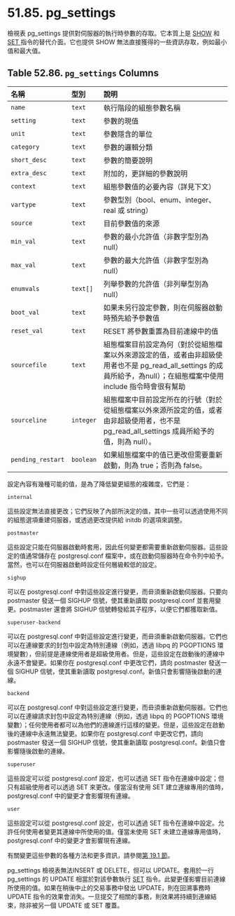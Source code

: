 # 51.85. pg\_settings

檢視表 pg\_settings 提供對伺服器的執行時參數的存取。它本質上是 [SHOW](../../reference/sql-commands/show.md) 和 [SET ](../../reference/sql-commands/set.md)指令的替代介面。它也提供 SHOW 無法直接獲得的一些資訊存取，例如最小值和最大值。

## **Table 52.86. `pg_settings` Columns**

| 名稱 | 型別 | 說明 |
| :--- | :--- | :--- |
| `name` | `text` | 執行階段的組態參數名稱 |
| `setting` | `text` | 參數的現值 |
| `unit` | `text` | 參數隱含的單位 |
| `category` | `text` | 參數的邏輯分類 |
| `short_desc` | `text` | 參數的簡要說明 |
| `extra_desc` | `text` | 附加的，更詳細的參數說明 |
| `context` | `text` | 組態參數值的必要內容（詳見下文） |
| `vartype` | `text` | 參數型別（bool、enum、integer、real 或 string） |
| `source` | `text` | 目前參數值的來源 |
| `min_val` | `text` | 參數的最小允許值（非數字型別為 null） |
| `max_val` | `text` | 參數的最大允許值（非數字型別為 null） |
| `enumvals` | `text[]` | 列舉參數的允許值（非列舉型別為 null） |
| `boot_val` | `text` | 如果未另行設定參數，則在伺服器啟動時預先給予參數值 |
| `reset_val` | `text` | RESET 將參數重置為目前連線中的值 |
| `sourcefile` | `text` | 組態檔案目前設定為何（對於從組態檔案以外來源設定的值，或者由非超級使用者也不是 pg\_read\_all\_settings 的成員所給予，為null）；在組態檔案中使用 include 指令時會很有幫助 |
| `sourceline` | `integer` | 組態檔案中目前設定所在的行號（對於從組態檔案以外來源所設定的值，或者由非超級使用者，也不是 pg\_read\_all\_settings 成員所給予的值，則為 null）。 |
| `pending_restart` | `boolean` | 如果組態檔案中的值已更改但需要重新啟動，則為 true；否則為 false。 |

設定內容有幾種可能的值，是為了降低變更組態的複雜度，它們是：

`internal`

這些設定無法直接更改；它們反映了內部所決定的值，其中一些可以透過使用不同的組態選項重建伺服器，或透過更改提供給 initdb 的選項來調整。

`postmaster`

這些設定只能在伺服器啟動時套用，因此任何變更都需要重新啟動伺服器。這些設定的值通常儲存在 postgresql.conf 檔案中，或在啟動伺服器時在命令列中給予。當然，也可以在伺服器啟動時設定任何層級較低的設定。

`sighup`

可以在 postgresql.conf 中對這些設定進行變更，而毌須重新啟動伺服器。只要向 postmaster 發送一個 SIGHUP 信號，使其重新讀取 postgresql.conf 並套用變更。postmaster 還會將 SIGHUP 信號轉發給其子程序，以便它們都獲取新值。

`superuser-backend`

可以在 postgresql.conf 中對這些設定進行變更，而毌須重新啟動伺服器。它們也可以在連線要求的封包中設定為特別連線（例如，透過 libpq 的 PGOPTIONS 環境變數），但前提是連線使用者是超級使用者。但是，這些設定在啟動後的連線中永遠不會變更。如果你在 postgresql.conf 中更改它們，請向 postmaster 發送一個 SIGHUP 信號，使其重新讀取 postgresql.conf。新值只會影響隨後啟動的連線。

`backend`

可以在 postgresql.conf 中對這些設定進行變更，而毌須重新啟動伺服器。它們也可以在連線請求封包中設定為特別連線（例如，透過 libpq 的 PGOPTIONS 環境變數）；任何使用者都可以為他們的連線進行這樣的變更。但是，這些設定在啟動後的連線中永遠無法變更。如果你在 postgresql.conf 中更改它們，請向 postmaster 發送一個 SIGHUP 信號，使其重新讀取 postgresql.conf。新值只會影響隨後啟動的連線。

`superuser`

這些設定可以從 postgresql.conf 設定，也可以透過 SET 指令在連線中設定；但只有超級使用者可以透過 SET 來更改。僅當沒有使用 SET 建立連線專用的值時，postgresql.conf 中的變更才會影響現有連線。

`user`

這些設定可以從 postgresql.conf 設定，也可以透過 SET 指令在連線中設定。允許任何使用者變更其連線中所使用的值。僅當未使用 SET 未建立連線專用值時，postgresql.conf 中的變更才會影響現有連線。

有關變更這些參數的各種方法和更多資訊，請參閱[第 19.1 節](../../server-administration/server-configuration/setting-parameters.md)。

pg\_settings 檢視表無法INSERT 或 DELETE，但可以 UPDATE。套用於一行 pg\_settings 的 UPDATE 相當於對該參數執行 [SET](../../reference/sql-commands/set.md) 指令。此變更僅影響目前連線所使用的值。如果在稍後中止的交易事務中發出 UPDATE，則在回溯事務時 UPDATE 指令的效果會消失。一旦提交了相關的事務，則效果將持續到連線結束，除非被另一個 UPDATE 或 SET 覆蓋。

